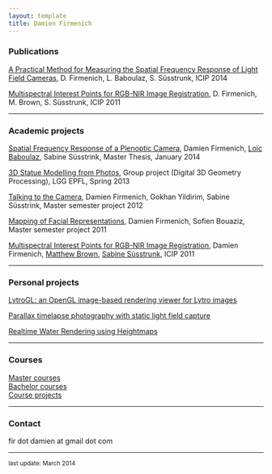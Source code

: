 ```yaml
---
layout: template
title: Damien Firmenich
---
```


<a name="projects"></a>
### <span class="glyphicon glyphicon-book"></span> Publications

[A Practical Method for Measuring the Spatial Frequency Response of Light Field Cameras](), D. Firmenich, L. Baboulaz, S. Süsstrunk, ICIP 2014

[Multispectral Interest Points for RGB-NIR Image Registration](projects/features), D. Firmenich, M. Brown, S. Süsstrunk, ICIP 2011

---

### <span class="glyphicon glyphicon-bookmark"></span> Academic projects

[Spatial Frequency Response of a Plenoptic Camera](projects/lightfield), Damien Firmenich, [Loïc Baboulaz](http://lcav.epfl.ch/page-77949-en.html), Sabine Süsstrink, Master Thesis, January 2014

[3D Statue Modelling from Photos](projects/statues), Group project (Digital 3D Geometry Processing), LGG EPFL, Spring 2013

[Talking to the Camera](), Damien Firmenich, Gokhan Yildirim, Sabine Süsstrink, Master semester project 2012

[Mapping of Facial Representations](projects/faces), Damien Firmenich, Sofien Bouaziz, Master semester project 2011

[Multispectral Interest Points for RGB-NIR Image Registration](projects/features), Damien Firmenich, [Matthew Brown](http://www.cs.bath.ac.uk/brown/research/research.html), [Sabine Süsstrunk](http://ivrg.epfl.ch/people/susstrunk), ICIP 2011

---

### <span class="glyphicon glyphicon-send"></span> Personal projects
[LytroGL: an OpenGL image-based rendering viewer for Lytro images](light-field/2014/02/20/lytrogl.html)

[Parallax timelapse photography with static light field capture](light-field/2014/02/20/light-field-timelapse.html)

[Realtime Water Rendering using Heightmaps](projects/water)


---

<a name="courses"></a>
### <span class="glyphicon glyphicon-list"></span> Courses

[Master courses](courses/master.html)  
[Bachelor courses](courses/bachelor.html)  
[Course projects](courses/projects.html)  

----
<a name="contact"></a>
### <span class="glyphicon glyphicon-user"></span> Contact

fir dot damien at gmail dot com

<a href="https://github.com/damienfir"><i class="fa fa-github-square fa-2x"></i></a>
<a href="http://www.flickr.com/photos/damienfir/"><i class="fa fa-flickr fa-2x"></i></a>
<a href="http://ch.linkedin.com/in/damienfirmenich/"><i class="fa fa-linkedin-square fa-2x"></i></a>

----

<small>last update: March 2014</small>
